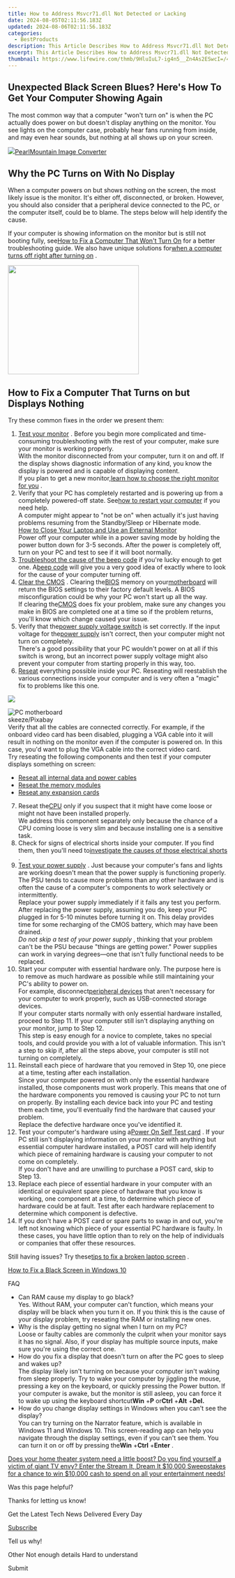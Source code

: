```yaml
---
title: How to Address Msvcr71.dll Not Detected or Lacking
date: 2024-08-05T02:11:56.183Z
updated: 2024-08-06T02:11:56.183Z
categories:
  - BestProducts
description: This Article Describes How to Address Msvcr71.dll Not Detected or Lacking
excerpt: This Article Describes How to Address Msvcr71.dll Not Detected or Lacking
thumbnail: https://www.lifewire.com/thmb/9HluIuL7-ig4n5__Zn4As2ESwcI=/400x300/filters:no_upscale():max_bytes(150000):strip_icc():format(webp)/msvcr71-dll-error-5950ff0b5f9b58f0fc447fe6.png
---
```


## Unexpected Black Screen Blues? Here's How To Get Your Computer Showing Again
 The most common way that a computer "won't turn on" is when the PC actually does power on but doesn't display anything on the monitor. You see lights on the computer case, probably hear fans running from inside, and may even hear sounds, but nothing at all shows up on your screen.

<!-- affiliate ads begin -->
<a href="https://secure.2checkout.com/order/checkout.php?PRODS=4550420&QTY=1&AFFILIATE=108875&CART=1"><img src="https://www.pearlmountainsoft.com/n_img/product/pic/f_02.jpg" border="0">PearlMountain Image Converter</a>
<!-- affiliate ads end -->
## Why the PC Turns on With No Display

 When a computer powers on but shows nothing on the screen, the most likely issue is the monitor. It's either off, disconnected, or broken. However, you should also consider that a peripheral device connected to the PC, or the computer itself, could be to blame. The steps below will help identify the cause.  

 If your computer is showing information on the monitor but is still not booting fully, see[How to Fix a Computer That Won't Turn On](https://www.lifewire.com/how-to-fix-a-computer-that-wont-turn-on-2624450) for a better troubleshooting guide. We also have unique solutions for[when a computer turns off right after turning on](https://www.lifewire.com/how-to-fix-a-computer-that-turns-on-and-then-off-2624444) .

<!-- affiliate ads begin -->
<a href="https://modlily.sjv.io/c/5597632/1997817/17059" target="_top" id="1997817"><img src="//a.impactradius-go.com/display-ad/17059-1997817" border="0" alt="" width="300" height="250"/></a><img height="0" width="0" src="https://imp.pxf.io/i/5597632/1997817/17059" style="position:absolute;visibility:hidden;" border="0" />
<!-- affiliate ads end -->
## How to Fix a Computer That Turns on but Displays Nothing

 Try these common fixes in the order we present them:

1. [Test your monitor](https://www.lifewire.com/how-to-test-a-computer-monitor-that-isnt-working-2624446) . Before you begin more complicated and time-consuming troubleshooting with the rest of your computer, make sure your monitor is working properly.  
 With the monitor disconnected from your computer, turn it on and off. If the display shows diagnostic information of any kind, you know the display is powered and is capable of displaying content.  
 If you plan to get a new monitor,[learn how to choose the right monitor for you](https://www.lifewire.com/choosing-a-computer-monitor-5204228) .
2. Verify that your PC has completely restarted and is powering up from a completely powered-off state. See[how to restart your computer](https://www.lifewire.com/how-to-reboot-a-computer-2624568) if you need help.  
 A computer might appear to "not be on" when actually it's just having problems resuming from the Standby/Sleep or Hibernate mode.  
[How to Close Your Laptop and Use an External Monitor](https://www.lifewire.com/use-external-monitor-with-closed-laptop-5072309)  
 Power off your computer while in a power saving mode by holding the power button down for 3-5 seconds. After the power is completely off, turn on your PC and test to see if it will boot normally.
3. [Troubleshoot the cause of the beep code](https://www.lifewire.com/how-to-troubleshoot-beep-codes-2624889) if you're lucky enough to get one. A[beep code](https://www.lifewire.com/what-is-a-beep-code-2625810) will give you a very good idea of exactly where to look for the cause of your computer turning off.
4. [Clear the CMOS](https://www.lifewire.com/how-to-clear-cmos-2624545) . Clearing the[BIOS](https://www.lifewire.com/bios-basic-input-output-system-2625820) memory on your[motherboard](https://www.lifewire.com/motherboards-system-boards-and-mainboards-2618154) will return the BIOS settings to their factory default levels. A BIOS misconfiguration could be why your PC won't start up all the way.  
 If clearing the[CMOS](https://www.lifewire.com/what-is-cmos-2625826) does fix your problem, make sure any changes you make in BIOS are completed one at a time so if the problem returns, you'll know which change caused your issue.
5. Verify that the[power supply voltage switch](https://www.lifewire.com/power-supply-voltage-switch-2625973) is set correctly. If the input voltage for the[power supply](https://www.lifewire.com/power-supply-unit-2618158) isn't correct, then your computer might not turn on completely.  
 There's a good possibility that your PC wouldn't power on at all if this switch is wrong, but an incorrect power supply voltage might also prevent your computer from starting properly in this way, too.
6. [Reseat](https://www.lifewire.com/what-does-reseat-mean-2625987) everything possible inside your PC. Reseating will reestablish the various connections inside your computer and is very often a "magic" fix to problems like this one.  
<!-- affiliate ads begin -->
<a href="https://shop.mondly.com/affiliate.php?ACCOUNT=ATISTUDI&AFFILIATE=108875&PATH=https%3A%2F%2Fwww.mondly.com%3FAFFILIATE%3D108875%26RESOURCE%3D%2BBusiness%2B970x90%2B"><img src="https://secure.avangate.com/images/merchant/69c418c33ec2e1a4267fa9bb77fa1428/business-970x90.gif" border="0"></a>
<!-- affiliate ads end -->
![PC motherboard](https://www.lifewire.com/thmb/ZZzfc8Lt1xAaaZzhSPLA2gT6XMM=/1500x0/filters:no_upscale():max_bytes(150000):strip_icc():format(webp)/technology-1396677_1280-5c4263c2c9e77c0001be18e4.jpg)  
 skeeze/Pixabay  
 Verify that all the cables are connected correctly. For example, if the onboard video card has been disabled, plugging a VGA cable into it will result in nothing on the monitor even if the computer is powered on. In this case, you'd want to plug the VGA cable into the correct video card.  
 Try reseating the following components and then test if your computer displays something on screen:  
   * [Reseat all internal data and power cables](https://www.lifewire.com/how-to-reseat-internal-data-and-power-cables-2624536)  
   * [Reseat the memory modules](https://www.lifewire.com/how-to-reseat-a-desktop-memory-module-2624537)  
   * [Reseat any expansion cards](https://www.lifewire.com/how-to-reseat-expansion-cards-2624535)
7. Reseat the[CPU](https://www.lifewire.com/what-is-a-cpu-2618150) only if you suspect that it might have come loose or might not have been installed properly.  
 We address this component separately only because the chance of a CPU coming loose is very slim and because installing one is a sensitive task.
8. Check for signs of electrical shorts inside your computer. If you find them, then you'll need to[investigate the causes of those electrical shorts](https://www.lifewire.com/check-for-causes-of-electrical-shorts-in-a-computer-2624531) .
9. [Test your power supply](https://www.lifewire.com/how-to-test-the-power-supply-in-computer-2626129) . Just because your computer's fans and lights are working doesn't mean that the power supply is functioning properly. The PSU tends to cause more problems than any other hardware and is often the cause of a computer's components to work selectively or intermittently.  
 Replace your power supply immediately if it fails any test you perform. After replacing the power supply, assuming you do, keep your PC plugged in for 5-10 minutes before turning it on. This delay provides time for some recharging of the CMOS battery, which may have been drained.  
_Do not skip a test of your power supply_ , thinking that your problem can't be the PSU because "things are getting power." Power supplies can work in varying degrees—one that isn't fully functional needs to be replaced.
10. Start your computer with essential hardware only. The purpose here is to remove as much hardware as possible while still maintaining your PC's ability to power on.  
 For example, disconnect[peripheral devices](https://www.lifewire.com/peripheral-device-2625951) that aren't necessary for your computer to work properly, such as USB-connected storage devices.  
 If your computer starts normally with only essential hardware installed, proceed to Step 11\. If your computer still isn't displaying anything on your monitor, jump to Step 12.  
 This step is easy enough for a novice to complete, takes no special tools, and could provide you with a lot of valuable information. This isn't a step to skip if, after all the steps above, your computer is still not turning on completely.
11. Reinstall each piece of hardware that you removed in Step 10, one piece at a time, testing after each installation.  
 Since your computer powered on with only the essential hardware installed, those components must work properly. This means that one of the hardware components you removed is causing your PC to not turn on properly. By installing each device back into your PC and testing them each time, you'll eventually find the hardware that caused your problem.  
 Replace the defective hardware once you've identified it.
12. Test your computer's hardware using a[Power On Self Test card](https://www.lifewire.com/post-test-card-2625964) . If your PC still isn't displaying information on your monitor with anything but essential computer hardware installed, a POST card will help identify which piece of remaining hardware is causing your computer to not come on completely.  
 If you don't have and are unwilling to purchase a POST card, skip to Step 13.
13. Replace each piece of essential hardware in your computer with an identical or equivalent spare piece of hardware that you know is working, one component at a time, to determine which piece of hardware could be at fault. Test after each hardware replacement to determine which component is defective.
14. If you don't have a POST card or spare parts to swap in and out, you're left not knowing which piece of your essential PC hardware is faulty. In these cases, you have little option than to rely on the help of individuals or companies that offer these resources.

 Still having issues? Try these[tips to fix a broken laptop screen](https://www.lifewire.com/fix-broken-laptop-screen-5176315) .

[How to Fix a Black Screen in Windows 10](https://www.lifewire.com/fix-black-screen-in-windows-10-5094624)

 FAQ

* Can RAM cause my display to go black?  
 Yes. Without RAM, your computer can't function, which means your display will be black when you turn it on. If you think this is the cause of your display problem, try reseating the RAM or installing new ones.
* Why is the display getting no signal when I turn on my PC?  
 Loose or faulty cables are commonly the culprit when your monitor says it has no signal. Also, if your display has multiple source inputs, make sure you're using the correct one.
* How do you fix a display that doesn't turn on after the PC goes to sleep and wakes up?  
 The display likely isn't turning on because your computer isn't waking from sleep properly. Try to wake your computer by jiggling the mouse, pressing a key on the keyboard, or quickly pressing the Power button. If your computer is awake, but the monitor is still asleep, you can force it to wake up using the keyboard shortcut**Win** +**P** or**Ctrl** +**Alt** +**Del.**
* How do you change display settings in Windows when you can't see the display?  
 You can try turning on the Narrator feature, which is available in Windows 11 and Windows 10\. This screen-reading app can help you navigate through the display settings, even if you can't see them. You can turn it on or off by pressing the**Win** +**Ctrl** +**Enter** .

[Does your home theater system need a little boost? Do you find yourself a victim of giant TV envy? Enter the Stream It, Dream It $10,000 Sweepstakes for a chance to win $10,000 cash to spend on all your entertainment needs!](https://ew.com/sweepstakes/entry/stream-it-dream-it-10000-sweepstakes/29714311/?regsource=lp7go6)

Was this page helpful?

Thanks for letting us know!

 Get the Latest Tech News Delivered Every Day

[Subscribe](https://www.lifewire.com/#)

Tell us why!

 Other  Not enough details  Hard to understand

 Submit

<ins class="adsbygoogle"
     style="display:block"
     data-ad-format="autorelaxed"
     data-ad-client="ca-pub-7571918770474297"
     data-ad-slot="1223367746"></ins>



<ins class="adsbygoogle"
     style="display:block"
     data-ad-client="ca-pub-7571918770474297"
     data-ad-slot="8358498916"
     data-ad-format="auto"
     data-full-width-responsive="true"></ins>
